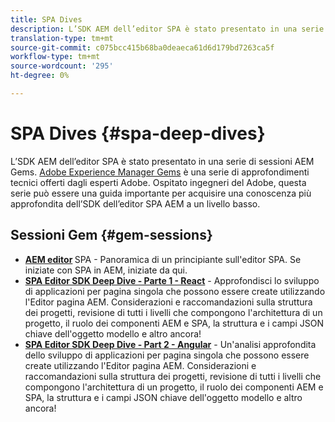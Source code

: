```yaml
---
title: SPA Dives
description: L’SDK AEM dell’editor SPA è stato presentato in una serie di sessioni AEM Gems. Ospitato  ingegneri del Adobe, questa serie può essere una guida importante per acquisire una conoscenza più approfondita dell’SDK dell’editor SPA AEM a un livello basso, ospitato da  Adobi ingegneri.
translation-type: tm+mt
source-git-commit: c075bcc415b68ba0deaeca61d6d179bd7263ca5f
workflow-type: tm+mt
source-wordcount: '295'
ht-degree: 0%

---
```



# SPA Dives {#spa-deep-dives}

L’SDK AEM dell’editor SPA è stato presentato in una serie di sessioni AEM Gems. [Adobe Experience Manager Gems](https://helpx.adobe.com/experience-manager/kt/eseminars/gems/aem-index.html) è una serie di approfondimenti tecnici offerti dagli esperti  Adobe. Ospitato  ingegneri del Adobe, questa serie può essere una guida importante per acquisire una conoscenza più approfondita dell’SDK dell’editor SPA AEM a un livello basso.

## Sessioni Gem {#gem-sessions}

* **[AEM editor](https://helpx.adobe.com/experience-manager/kt/eseminars/gems/aem-spa-editor.html) [](https://helpx.adobe.com/experience-manager/kt/eseminars/gems/aem-spa-editor.html)** SPA - Panoramica di un principiante sull&#39;editor SPA. Se iniziate con SPA in AEM, iniziate da qui.
* **[SPA Editor SDK Deep Dive - Parte 1 - React](https://helpx.adobe.com/experience-manager/kt/eseminars/gems/SPA-Editor-SDK-Deep-Dive-React.html)** - Approfondisci lo sviluppo di applicazioni per pagina singola che possono essere create utilizzando l&#39;Editor pagina AEM. Considerazioni e raccomandazioni sulla struttura dei progetti, revisione di tutti i livelli che compongono l&#39;architettura di un progetto, il ruolo dei componenti AEM e SPA, la struttura e i campi JSON chiave dell&#39;oggetto modello e altro ancora!
* **[SPA Editor SDK Deep Dive - Part 2 - Angular](https://helpx.adobe.com/experience-manager/kt/eseminars/gems/SPA-Editor-SDK-Deep-Dive-Angular.html)** - Un&#39;analisi approfondita dello sviluppo di applicazioni per pagina singola che possono essere create utilizzando l&#39;Editor pagina AEM. Considerazioni e raccomandazioni sulla struttura dei progetti, revisione di tutti i livelli che compongono l&#39;architettura di un progetto, il ruolo dei componenti AEM e SPA, la struttura e i campi JSON chiave dell&#39;oggetto modello e altro ancora!
